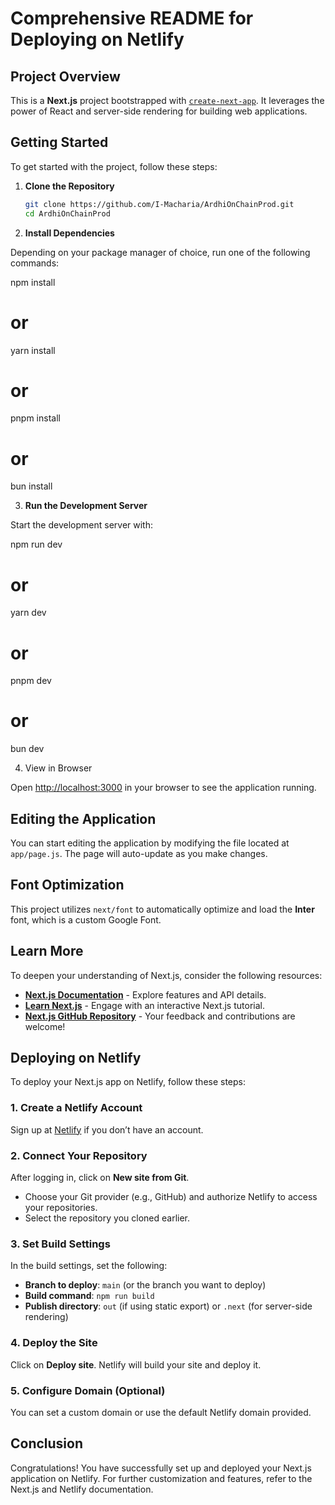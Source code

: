 # Comprehensive README for Deploying on Netlify

## Project Overview

This is a **Next.js** project bootstrapped with [`create-next-app`](https://github.com/vercel/next.js/tree/canary/packages/create-next-app). It leverages the power of React and server-side rendering for building web applications.

## Getting Started

To get started with the project, follow these steps:

1. **Clone the Repository**

   ```bash
   git clone https://github.com/I-Macharia/ArdhiOnChainProd.git
   cd ArdhiOnChainProd

2. **Install Dependencies**

Depending on your package manager of choice, run one of the following commands:

npm install
# or
yarn install
# or
pnpm install
# or
bun install

3. **Run the Development Server**

Start the development server with:

npm run dev
# or
yarn dev
# or
pnpm dev
# or
bun dev

4. View in Browser 

Open [http://localhost:3000](http://localhost:3000) in your browser to see the application running.

## Editing the Application 
You can start editing the application by modifying the file located at `app/page.js`. The page will auto-update as you make changes.

## Font Optimization 
This project utilizes `next/font` to automatically optimize and load the **Inter** font, which is a custom Google Font.

## Learn More
To deepen your understanding of Next.js, consider the following resources:

- **[Next.js Documentation](https://nextjs.org/docs)** - Explore features and API details.
- **[Learn Next.js](https://nextjs.org/learn)** - Engage with an interactive Next.js tutorial.
- **[Next.js GitHub Repository](https://github.com/vercel/next.js)** - Your feedback and contributions are welcome!

## Deploying on Netlify 
To deploy your Next.js app on Netlify, follow these steps:

### 1. Create a Netlify Account
Sign up at [Netlify](https://www.netlify.com/) if you don’t have an account.

### 2. Connect Your Repository
After logging in, click on **New site from Git**.
- Choose your Git provider (e.g., GitHub) and authorize Netlify to access your repositories.
- Select the repository you cloned earlier.

### 3. Set Build Settings
In the build settings, set the following:
- **Branch to deploy**: `main` (or the branch you want to deploy)
- **Build command**: `npm run build`
- **Publish directory**: `out` (if using static export) or `.next` (for server-side rendering)

### 4. Deploy the Site 
Click on **Deploy site**. Netlify will build your site and deploy it.

### 5. Configure Domain (Optional)
You can set a custom domain or use the default Netlify domain provided.

## Conclusion 
Congratulations! You have successfully set up and deployed your Next.js application on Netlify. For further customization and features, refer to the Next.js and Netlify documentation.

